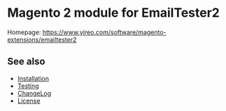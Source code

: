 # Magento 2 module for EmailTester2
Homepage: https://www.yireo.com/software/magento-extensions/emailtester2

## See also
- [Installation](INSTALL.md)
- [Testing](TESTING.md)
- [ChangeLog](CHANGELOG.md)
- [License](LICENSE.txt)
